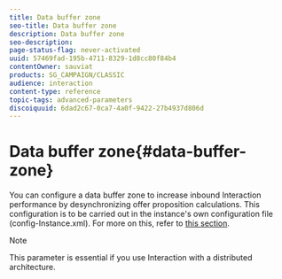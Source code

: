 ```yaml
---
title: Data buffer zone
seo-title: Data buffer zone
description: Data buffer zone
seo-description: 
page-status-flag: never-activated
uuid: 57469fad-195b-4711-8329-1d8cc80f84b4
contentOwner: sauviat
products: SG_CAMPAIGN/CLASSIC
audience: interaction
content-type: reference
topic-tags: advanced-parameters
discoiquuid: 6dad2c67-0ca7-4a0f-9422-27b4937d806d
---
```


# Data buffer zone{#data-buffer-zone}

You can configure a data buffer zone to increase inbound Interaction performance by desynchronizing offer proposition calculations. This configuration is to be carried out in the instance's own configuration file (config-Instance.xml). For more on this, refer to [this section](../../installation/using/interaction---data-buffer.md).

>[!NOTE]
>
>This parameter is essential if you use Interaction with a distributed architecture.

